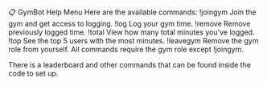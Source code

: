 📋 GymBot Help Menu
Here are the available commands:
!joingym
Join the gym and get access to logging.
!log <minutes>
Log your gym time.
!remove <minutes>
Remove previously logged time.
!total
View how many total minutes you've logged.
!top
See the top 5 users with the most minutes.
!leavegym
Remove the gym role from yourself.
All commands require the gym role except !joingym.

There is a leaderboard and other commands that can be found inside the code to set up.
